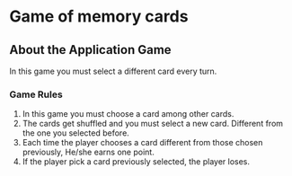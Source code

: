 # Game of memory cards
## About the Application Game
In this game you must select a different card every turn.
### Game Rules
1. In this game you must choose a card among other cards.
2. The cards get shuffled and you must select a new card. Different from the one you selected before.
3. Each time the player chooses a card different from those chosen previously, He/she earns one point.
4. If the player pick a card previously selected, the player loses.